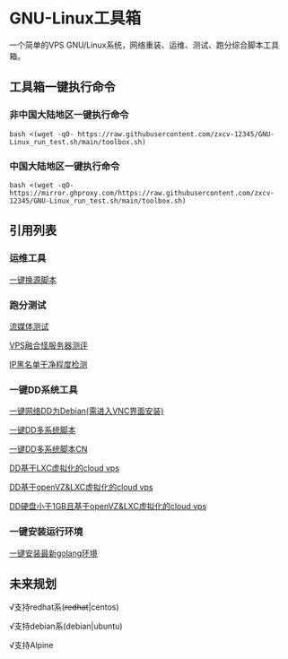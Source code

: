 # GNU-Linux工具箱
一个简单的VPS GNU/Linux系统，网络重装、运维、测试、跑分综合脚本工具箱。

## 工具箱一键执行命令

### 非中国大陆地区一键执行命令
```shell
bash <(wget -qO- https://raw.githubusercontent.com/zxcv-12345/GNU-Linux_run_test.sh/main/toolbox.sh)
```

### 中国大陆地区一键执行命令
```shell
bash <(wget -qO- https://mirror.ghproxy.com/https://raw.githubusercontent.com/zxcv-12345/GNU-Linux_run_test.sh/main/toolbox.sh)
```

## 引用列表
### 运维工具
[一键换源脚本](https://github.com/SuperManito/LinuxMirrors/main/ChangeMirrors.sh)
### 跑分测试
[流媒体测试](https://github.com/lmc999/RegionRestrictionCheck/main/check.sh)

[VPS融合怪服务器测评](https://github.com/spiritLHLS/ecs)

[IP黑名单干净程度检测](https://github.com/xykt/IPQuality)
### 一键DD系统工具
[一键网络DD为Debian(需进入VNC界面安装)](https://github.com/AsenHu/Note/main/mini.sh)

[一键DD多系统脚本](https://raw.githubusercontent.com/bin456789/reinstall/main/reinstall.sh)

[一键DD多系统脚本CN](https://mirror.ghproxy.com/https://raw.githubusercontent.com/bin456789/reinstall/main/reinstall.sh)

[DD基于LXC虚拟化的cloud vps](https://raw.githubusercontent.com/AsenHu/Note/main/LXCuidd.sh)

[DD基于openVZ&LXC虚拟化的cloud vps](https://raw.githubusercontent.com/LloydAsp/OsMutation/main/OsMutation.sh)

[DD硬盘小于1GB且基于openVZ&LXC虚拟化的cloud vps](https://raw.githubusercontent.com/LloydAsp/OsMutation/main/OsMutationTight.sh)
### 一键安装运行环境
[一键安装最新golang环境](https://github.com/Jrohy/go-install)
## 未来规划
 √支持redhat系(~~redhat~~|centos)
 
 √支持debian系(debian|ubuntu)

 √支持Alpine
